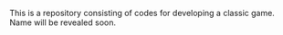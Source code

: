 This is a repository consisting of codes for developing a classic game. Name will be revealed soon.
